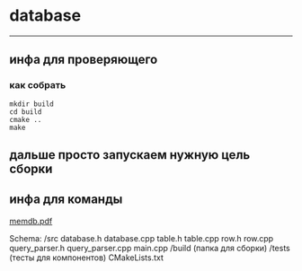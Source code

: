 # database
---
## инфа для проверяющего
### как собрать
```
mkdir build
cd build
cmake ..
make
```
дальше просто запускаем нужную цель сборки
---
## инфа для команды

[memdb.pdf](https://github.com/user-attachments/files/17811270/memdb.pdf)

Schema:
/src
    database.h
    database.cpp
    table.h
    table.cpp
    row.h
    row.cpp
    query_parser.h
    query_parser.cpp
    main.cpp
/build
    (папка для сборки)
/tests
    (тесты для компонентов)
CMakeLists.txt
